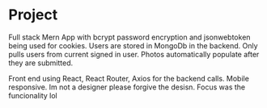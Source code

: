 # Project

Full stack Mern App with bcrypt password encryption and jsonwebtoken being used for cookies. Users are stored in MongoDb in the backend. Only pulls users from current signed in user. Photos automatically populate after they are submitted.

Front end using React, React Router, Axios for the backend calls. Mobile responsive. Im not a designer please forgive the desisn. Focus was the funcionality lol
